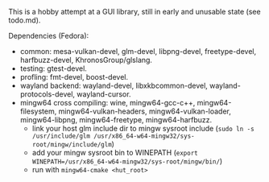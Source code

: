 This is a hobby attempt at a GUI library, still in early and unusable state (see todo.md).

Dependencies (Fedora):
- common: mesa-vulkan-devel, glm-devel, libpng-devel, freetype-devel, harfbuzz-devel, KhronosGroup/glslang.
- testing: gtest-devel.
- profling: fmt-devel, boost-devel.
- wayland backend: wayland-devel, libxkbcommon-devel, wayland-protocols-devel, wayland-cursor.
- mingw64 cross compiling: wine, mingw64-gcc-c++, mingw64-filesystem, mingw64-vulkan-headers, mingw64-vulkan-loader,
mingw64-libpng, mingw64-freetype, mingw64-harfbuzz.
    - link your host glm include dir to mingw sysroot include (`sudo ln -s /usr/include/glm /usr/x86_64-w64-mingw32/sys-root/mingw/include/glm`)
    - add your mingw sysroot bin to WINEPATH (`export WINEPATH=/usr/x86_64-w64-mingw32/sys-root/mingw/bin/`)
    - run with `mingw64-cmake <hut_root>`
